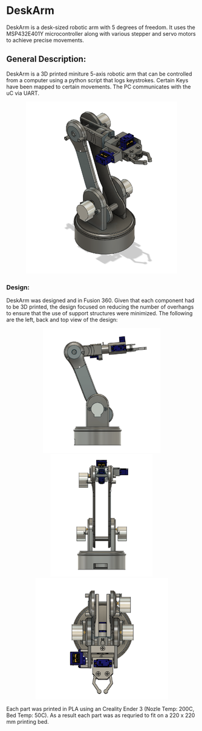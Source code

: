 # DeskArm
DeskArm is a desk-sized robotic arm with 5 degrees of freedom. It uses the MSP432E401Y microcontroller along with various stepper and servo motors to achieve precise movements. 

## General Description: 
DeskArm is a 3D printed miniture 5-axis robotic arm that can be controlled from a computer using a python script that logs keystrokes. Certain Keys have been mapped to certain movements. The PC communicates with the uC via UART. 

<p align="center">
  <img width="400" alt="Isometric View" src="https://github.com/justinalexchan/DeskArm/blob/master/images/isometric.png">
</p>

### Design:
DeskArm was designed and in Fusion 360. Given that each component had to be 3D printed, the design focused on reducing the number of overhangs to ensure that the use of support structures were minimized. The following are the left, back and top view of the design:

<p align="center">
  <img width="310" alt="Left View" src="https://github.com/justinalexchan/DeskArm/blob/master/images/left.png">
  <img width="270" alt="Back View" src="https://github.com/justinalexchan/DeskArm/blob/master/images/back.png">
  <img width="350" alt="Back View" src="https://github.com/justinalexchan/DeskArm/blob/master/images/top.png">
</p>

Each part was printed in PLA using an Creality Ender 3 (Nozle Temp: 200C, Bed Temp: 50C). As a result each part was as requried to fit on a 220 x 220 mm printing bed. 

